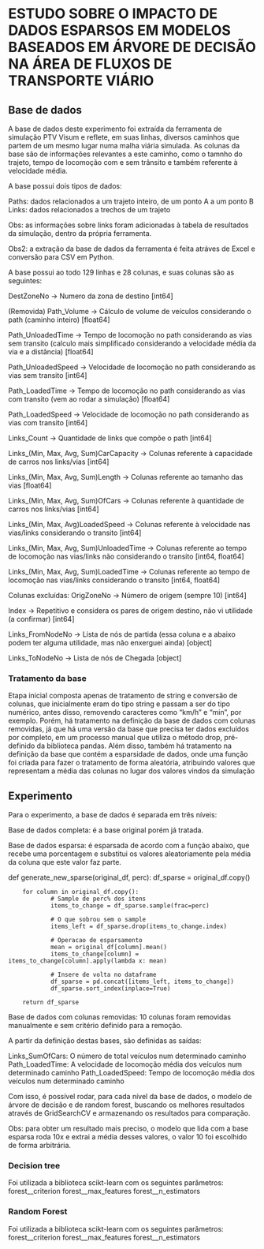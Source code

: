 # ESTUDO SOBRE O IMPACTO DE DADOS ESPARSOS EM MODELOS BASEADOS EM ÁRVORE DE DECISÃO NA ÁREA DE FLUXOS DE TRANSPORTE VIÁRIO

## Base de dados

A base de dados deste experimento foi extraída da ferramenta de simulação PTV Visum e reflete, em suas linhas, diversos caminhos que partem de um mesmo lugar numa malha viária simulada. As colunas da base são de informações relevantes a este caminho, como o tamnho do trajeto, tempo de locomoção com e sem trânsito e também referente à velocidade média.

A base possui dois tipos de dados:

Paths: dados relacionados a um trajeto inteiro, de um ponto A a um ponto B
Links: dados relacionados a trechos de um trajeto

Obs: as informações sobre links foram adicionadas à tabela de resultados da simulação, dentro da própria ferramenta.

Obs2: a extração da base de dados da ferramenta é feita atráves de Excel e conversão para CSV em Python.

A base possui ao todo 129 linhas e 28 colunas, e suas colunas são as seguintes:

DestZoneNo -> Numero da zona de destino [int64]

(Removida) Path_Volume -> Cálculo de volume de veículos considerando o path (caminho inteiro) [float64]

Path_UnloadedTime -> Tempo de locomoção no path considerando as vias sem transito (calculo mais simplificado considerando a velocidade média da via e a distância) [float64]

Path_UnloadedSpeed ->  Velocidade de locomoção no path considerando as vias sem transito [int64]

Path_LoadedTime -> Tempo de locomoção no path considerando as vias com transito (vem ao rodar a simulação) [float64]

Path_LoadedSpeed -> Velocidade de locomoção no path considerando as vias com transito [int64]

Links_Count -> Quantidade de links que compõe o path [int64]

Links_(Min, Max, Avg, Sum)CarCapacity -> Colunas referente à capacidade de carros nos links/vias [int64]

Links_(Min, Max, Avg, Sum)Length -> Colunas referente ao tamanho das vias [float64]

Links_(Min, Max, Avg, Sum)OfCars -> Colunas referente à quantidade de carros nos links/vias [int64]

Links_(Min, Max, Avg)LoadedSpeed -> Colunas referente à velocidade nas vias/links considerando o transito [int64]

Links_(Min, Max, Avg, Sum)UnloadedTime -> Colunas referente ao tempo de locomoção nas vias/links não considerando o transito [int64, float64]

Links_(Min, Max, Avg, Sum)LoadedTime -> Colunas referente ao tempo de locomoção nas vias/links considerando o transito [int64, float64]

Colunas excluídas:
OrigZoneNo -> Número de origem (sempre 10)  [int64]

Index -> Repetitivo e considera os pares de origem destino, não vi utilidade (a confirmar) [int64]

Links_FromNodeNo -> Lista de nós de partida (essa coluna e a abaixo podem ter alguma utilidade, mas não enxerguei ainda) [object]

Links_ToNodeNo -> Lista de nós de Chegada [object]

### Tratamento da base

Etapa inicial composta apenas de tratamento de string e conversão de colunas, que inicialmente eram do tipo string e passam a ser do tipo numérico, antes disso, removendo caracteres como “km/h” e “min”, por exemplo. Porém, há tratamento na definição da base de dados com colunas removidas, já que há uma versão da base que precisa ter dados excluídos por completo, em um processo manual que utiliza o método drop, pré-definido da biblioteca pandas. 
Além disso, também há tratamento na definição da base que contém a esparsidade de dados, onde uma função foi criada para fazer o tratamento de forma aleatória, atribuindo valores que representam a média das colunas no lugar dos valores vindos da simulação

## Experimento

Para o experimento, a base de dados é separada em três níveis:

Base de dados completa: é a base original porém já tratada.

Base de dados esparsa: é esparsada de acordo com a função abaixo, que recebe uma porcentagem e substitui os valores aleatoriamente pela média da coluna que este valor faz parte.

def generate_new_sparse(original_df, perc):
        df_sparse = original_df.copy()

        for column in original_df.copy():
                # Sample de perc% dos itens
                items_to_change = df_sparse.sample(frac=perc)

                # O que sobrou sem o sample
                items_left = df_sparse.drop(items_to_change.index)

                # Operacao de esparsamento
                mean = original_df[column].mean()
                items_to_change[column] = items_to_change[column].apply(lambda x: mean)

                # Insere de volta no dataframe
                df_sparse = pd.concat([items_left, items_to_change])
                df_sparse.sort_index(inplace=True)

        return df_sparse

Base de dados com colunas removidas: 10 colunas foram removidas manualmente e sem critério definido para a remoção.

A partir da definição destas bases, são definidas as saídas:

Links_SumOfCars: O número de total veículos num determinado caminho
Path_LoadedTime: A velocidade de locomoção média dos veículos num determinado caminho Path_LoadedSpeed: Tempo de locomoção média dos veículos num determinado caminho

Com isso, é possível rodar, para cada nível da base de dados, o modelo de árvore de decisão e de random forest, buscando os melhores resultados através de GridSearchCV e armazenando os resultados para comparação.

Obs: para obter um resultado mais preciso, o modelo que lida com a base esparsa roda 10x e extrai a média desses valores, o valor 10 foi escolhido de forma arbitrária.

### Decision tree

Foi utilizada a biblioteca scikt-learn com os seguintes parâmetros:
forest__criterion
forest__max_features
forest__n_estimators

### Random Forest

Foi utilizada a biblioteca scikt-learn com os seguintes parâmetros:
forest__criterion
forest__max_features
forest__n_estimators